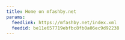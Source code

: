 ```yaml
---
title: Home on mfashby.net
params:
  feedlink: https://mfashby.net/index.xml
  feedid: be11e657719ebfbc8fb0a06ec9d92238
---
```

